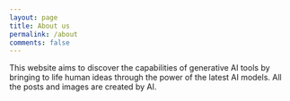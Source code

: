 ```yaml
---
layout: page
title: About us
permalink: /about
comments: false
---
```


<div class="row justify-content-between">
<div class="col-md-8 pr-5">

<p>This website aims to discover the capabilities of generative AI tools by bringing to life human ideas through the 
power of the latest AI models. All the posts and images are created by AI. </p>


</div>
</div>

